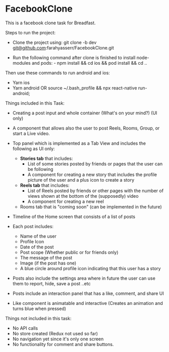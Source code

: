 # FacebookClone

This is a facebook clone task for Breadfast.

Steps to run the project:

- Clone the project using:
  git clone -b dev git@github.com:farahyasserr/FacebookClone.git

- Run the following command after clone is finished to install node-modules and pods:
      - npm install && cd ios && pod install && cd ..


Then use these commands to run android and ios:
- Yarn ios
- Yarn android   OR  source ~/.bash_profile && npx react-native run-android;



Things included in this Task:
- Creating a post input and whole container (What's on your mind?) (UI only)
- A component that allows also the user to post Reels, Rooms, Group, or start a Live video.
- Top panel which is implemented as a Tab View and includes the following as UI only:
     - **Stories tab** that includes: 
          - List of some stories posted by friends or pages that the user can be following
          - A component for creating a new story that includes the profile picture of the user and a plus icon to create a story
     - **Reels tab** that includes: 
          - List of Reels posted by friends or other pages with the number of views shown at the bottom of the (supposedly) video
          - A component for creating a new reel
     - Rooms tab that is "coming soon" (can be implemented in the future)
- Timeline of the Home screen that consists of a list of posts
- Each post includes:
     - Name of the user
     - Profile Icon
     - Date of the post
     - Post scope (Whether public or for friends only)
     - The message of the post
     - Image (if the post has one)
     - A blue circle around profile icon indicating that this user has a story

- Posts also include the settings area where in future the user can use them to report, hide, save a post ..etc
- Posts include an interaction panel that has a like, comment, and share UI 
- Like component is animatable and interactive (Creates an animation and turns blue when pressed)



Things not included in this task:
- No API calls
- No store created (Redux not used so far)
- No navigation yet since it's only one screen
- No functionality for comment and share buttons.
